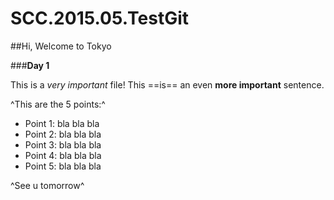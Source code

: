 # SCC.2015.05.TestGit

##Hi, Welcome to Tokyo

###**Day 1**

This is a *very important* file!
This ==is== an even **more important** sentence.

^This are the 5 points:^

- Point 1: bla bla bla
- Point 2: bla bla bla
- Point 3: bla bla bla
- Point 4: bla bla bla
- Point 5: bla bla bla
 
^See u tomorrow^
